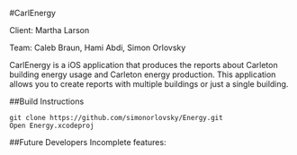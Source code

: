 #CarlEnergy

Client: Martha Larson

Team: Caleb Braun, Hami Abdi, Simon Orlovsky

CarlEnergy is a iOS application that produces the reports about Carleton building energy usage and Carleton energy production. This application allows you to create reports with multiple buildings or just a single building.

##Build Instructions
```
git clone https://github.com/simonorlovsky/Energy.git
Open Energy.xcodeproj
```

##Future Developers
Incomplete features:

